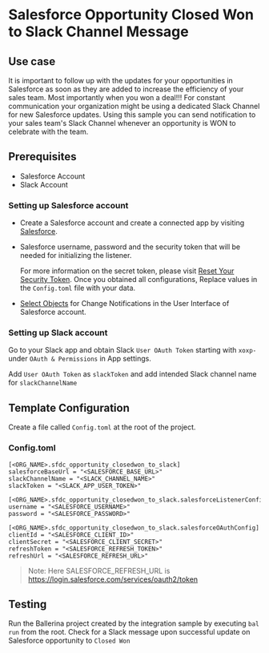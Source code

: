 # Salesforce Opportunity Closed Won to Slack Channel Message
## Use case
It is important to follow up with the updates for your opportunities in Salesforce as soon as they are added 
to increase the efficiency of your sales team. Most importantly when you won a deal!!! 
For constant communication your organization might be using a dedicated Slack Channel for new Salesforce updates. 
Using this sample you can send notification to your sales team's Slack Channel whenever an opportunity is WON to 
celebrate with the team.  

## Prerequisites
* Salesforce Account 
* Slack Account

### Setting up Salesforce account
* Create a Salesforce account and create a connected app by visiting [Salesforce](https://www.salesforce.com). 
* Salesforce username, password and the security token that will be needed for initializing the listener. 

  For more information on the secret token, please visit [Reset Your Security Token](https://help.salesforce.com/articleView?id=user_security_token.htm&type=5).
  Once you obtained all configurations, Replace values in the `Config.toml` file with your data.
  
* [Select Objects](https://developer.salesforce.com/docs/atlas.en-us.change_data_capture.meta/change_data_capture/cdc_select_objects.htm) for Change Notifications in the User Interface of Salesforce account.

### Setting up Slack account
Go to your Slack app and obtain Slack `User OAuth Token` starting with `xoxp-` under `OAuth & Permissions` in App settings. 

Add `User OAuth Token` as `slackToken` and add intended Slack channel name for `slackChannelName`

## Template Configuration
Create a file called `Config.toml` at the root of the project.

### Config.toml 

```
[<ORG_NAME>.sfdc_opportunity_closedwon_to_slack]
salesforceBaseUrl = "<SALESFORCE_BASE_URL>"
slackChannelName = "<SLACK_CHANNEL_NAME>"  
slackToken = "<SLACK_APP_USER_TOKEN>" 

[<ORG_NAME>.sfdc_opportunity_closedwon_to_slack.salesforceListenerConfig]
username = "<SALESFORCE_USERNAME>"
password = "<SALESFORCE_PASSWORD>"

[<ORG_NAME>.sfdc_opportunity_closedwon_to_slack.salesforceOAuthConfig]
clientId = "<SALESFORCE_CLIENT_ID>"
clientSecret = "<SALESFORCE_CLIENT_SECRET>"
refreshToken = "<SALESFORCE_REFRESH_TOKEN>"
refreshUrl = "<SALESFORCE_REFRESH_URL>"
```
> Note: Here SALESFORCE_REFRESH_URL is https://login.salesforce.com/services/oauth2/token


## Testing
Run the Ballerina project created by the integration sample by executing `bal run` from the root.
Check for a Slack message upon successful update on Salesforce opportunity to `Closed Won`
 